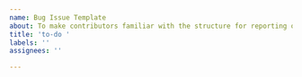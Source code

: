 ```yaml
---
name: Bug Issue Template
about: To make contributors familiar with the structure for reporting or opening issues
title: 'to-do '
labels: ''
assignees: ''

---
```



